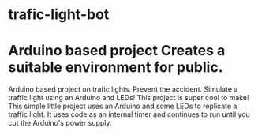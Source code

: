 # trafic-light-bot

Arduino based project
Creates a suitable environment for public.
=======
Arduino based project on trafic lights.
Prevent the accident.
Simulate a traffic light using an Arduino and LEDs!
This project is super cool to make!
This simple little project uses an Arduino and some LEDs to replicate a traffic light. It uses code as an internal timer and continues to run until you cut the Arduino's power supply.
